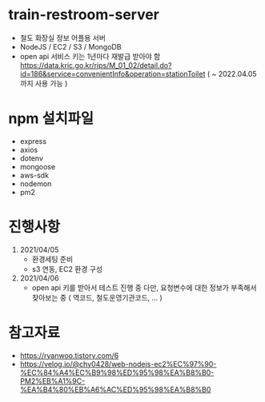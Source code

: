 # train-restroom-server
- 철도 화장실 정보 어플용 서버
- NodeJS / EC2 / S3 / MongoDB
- open api 서비스 키는 1년마다 재발급 받아야 함 
  https://data.kric.go.kr/rips/M_01_02/detail.do?id=186&service=convenientInfo&operation=stationToilet
  ( ~ 2022.04.05 까지 사용 가능 )

# npm 설치파일
- express
- axios
- dotenv
- mongoose
- aws-sdk
- nodemon
- pm2

# 진행사항
1. 2021/04/05
    - 환경세팅 준비
    - s3 연동, EC2 환경 구성
2. 2021/04/06
    - open api 키를 받아서 테스트 진행 중
      다만, 요청변수에 대한 정보가 부족해서 찾아보는 중 
      ( 역코드, 철도운영기관코드, ... )

# 참고자료
- https://ryanwoo.tistory.com/6
- https://velog.io/@chy0428/web-nodejs-ec2%EC%97%90-%EC%84%A4%EC%B9%98%ED%95%98%EA%B8%B0-PM2%EB%A1%9C-%EA%B4%80%EB%A6%AC%ED%95%98%EA%B8%B0